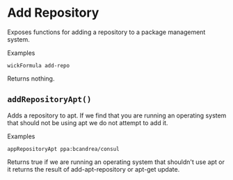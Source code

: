 Add Repository
==============

Exposes functions for adding a repository to a package management system.

Examples

    wickFormula add-repo

Returns nothing.


`addRepositoryApt()`
--------------------

Adds a repository to apt.  If we find that you are running an operating system that should not be using apt we do not attempt to add it.

Examples

    appRepositoryApt ppa:bcandrea/consul

Returns true if we are running an operating system that shouldn't use apt or it returns the result of add-apt-repository or apt-get update.


